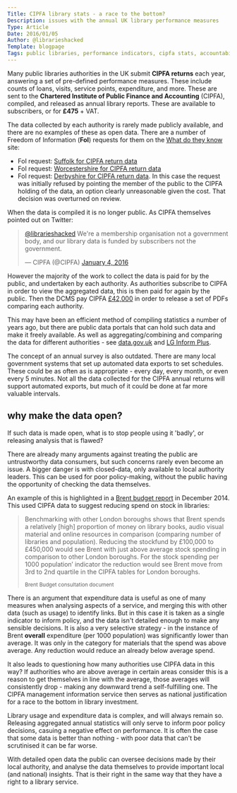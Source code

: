 ```yaml
---
Title: CIPFA library stats - a race to the bottom?
Description: issues with the annual UK library performance measures
Type: Article
Date: 2016/01/05
Author: @librarieshacked
Template: blogpage
Tags: public libraries, performance indicators, cipfa stats, accountability
---
```


Many public libraries authorities in the UK submit **CIPFA returns** each year, answering a set of pre-defined performance measures.  These include counts of loans, visits, service points, expenditure, and more.  These are sent to the **Chartered Institute of Public Finance and Accounting** (CIPFA), compiled, and released as annual library reports.  These are available to subscribers, or for **£475** + VAT.

The data collected by each authority is rarely made publicly available, and there are no examples of these as open data.  There are a number of Freedom of Information (**FoI**) requests for them on the [What do they know](https://www.whatdotheyknow.com/) site:

- FoI request: [Suffolk for CIPFA return data](https://www.whatdotheyknow.com/request/library_cipfa_returns_2)
- FoI request: [Worcestershire for CIPFA return data](https://www.whatdotheyknow.com/request/library_statistics_40)
- FoI request: [Derbyshire for CIPFA return data](https://www.whatdotheyknow.com/request/cipfa_2). In this case the request was initially refused by pointing the member of the public to the CIPFA holding of the data, an option clearly unreasonable given the cost.  That decision was overturned on review.

When the data is compiled it is no longer public.  As CIPFA themselves pointed out on Twitter:

<blockquote class="twitter-tweet" lang="en-gb"><p lang="en" dir="ltr"><a href="https://twitter.com/librarieshacked">@librarieshacked</a> We&#39;re a membership organisation not a government body, and our library data is funded by subscribers not the government.</p>&mdash; CIPFA (@CIPFA) <a href="https://twitter.com/CIPFA/status/683953497990115328">January 4, 2016</a></blockquote>
<script async src="//platform.twitter.com/widgets.js" charset="utf-8"></script>

However the majority of the work to collect the data is paid for by the public, and undertaken by each authority.  As authorities subscribe to CIPFA in order to view the aggregated data, this is then paid for again by the public.  Then the DCMS pay CIPFA [£42,000](http://www.cipfastats.net/news/newsstory.asp?content=17410) in order to release a set of PDFs comparing each authority.

This may have been an efficient method of compiling statistics a number of years ago, but there are public data portals that can hold such data and make it freely available.  As well as aggregating/combining and comparing the data for different authorities - see [data.gov.uk](https://data.gov.uk/) and [LG Inform Plus](http://opendata.esd.org.uk/).

The concept of an annual survey is also outdated.  There are many local government systems that set up automated data exports to set schedules.  These could be as often as is appropriate - every day, every month, or even every 5 minutes.  Not all the data collected for the CIPFA annual returns will support automated exports, but much of it could be done at far more valuable intervals.

## why make the data open?

If such data is made open, what is to stop people using it 'badly', or releasing analysis that is flawed?

There are already many arguments against treating the public are untrustworthy data consumers, but such concerns rarely even become an issue.  A bigger danger is with closed-data, only available to local authority leaders.  This can be used for poor policy-making, without the public having the opportunity of checking the data themselves.

An example of this is highlighted in a [Brent budget report](http://democracy.brent.gov.uk/documents/b8067/Budget%20report%20and%20appendices%20Monday%2015-Dec-2014%2019.00%20Cabinet.pdf?T=9) in December 2014.  This used CIPFA data to suggest reducing spend on stock in libraries:

<blockquote><p>Benchmarking with other London boroughs shows that Brent spends a relatively [high] proportion of money on library books, audio visual material and online resources in comparison (comparing number of libraries and population).  Reducing the stockfund by £100,000 to £450,000 would see Brent with just above average stock spending in comparison to other London boroughs. For the stock spending per 1000 population’ indicator the reduction would see Brent move from 3rd to 2nd quartile in the CIPFA tables for London boroughs. </p><small>Brent Budget consultation document</small></blockquote>

There is an argument that expenditure data is useful as one of many measures when analysing aspects of a service, and merging this with other data (such as usage) to identify links.  But in this case it is taken as a single indicator to inform policy, and the data isn't detailed enough to make any sensible decisions.  It is also a very selective strategy - in the instance of Brent **overall** expenditure (per 1000 population) was significantly lower than average.  It was only in the category for materials that the spend was above average.  Any reduction would reduce an already below average spend.

It also leads to questioning how many authorities use CIPFA data in this way?  If authorities who are above average in certain areas consider this is a reason to get themselves in line with the average, those averages will consistently drop - making any downward trend a self-fulfilling one.  The CIPFA management information service then serves as national justification for a race to the bottom in library investment.

Library usage and expenditure data is complex, and will always remain so.  Releasing aggregated annual statistics will only serve to inform poor policy decisions, casuing a negative effect on performance.  It is often the case that some data is better than nothing - with poor data that can't be scrutinised it can be far worse.

With detailed open data the public can oversee decisions made by their local authority, and analyse the data themselves to provide important local (and national) insights.  That is their right in the same way that they have a right to a library service.